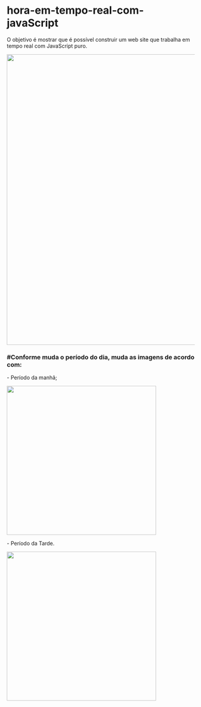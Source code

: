 # hora-em-tempo-real-com-javaScript

O objetivo é mostrar que é possível construir um web site que trabalha em tempo real com JavaScript puro.

<img src="https://user-images.githubusercontent.com/102268481/202048138-26608754-dcf0-4c45-8650-8f9fd2e8f93d.png" width="780px"/>

<br>
<h3>#Conforme muda o período do dia, muda as imagens de acordo com:</h3>
<p> - Período da manhã; </p>
<img src="https://user-images.githubusercontent.com/102268481/202055314-a96e2df9-fee0-41a2-a710-687b4106a1ab.png" width="400px"/>

<br>
<p> - Período da Tarde. </p>
<img src="https://user-images.githubusercontent.com/102268481/202055664-dd266afe-b109-4b8f-8ef5-54048b8ee7bc.png" width="400px"/>

